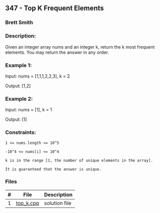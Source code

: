 ## 347 - Top K Frequent Elements
### Brett Smith 
### Description:

Given an integer array nums and an integer k, return the k most frequent elements. You may return the answer in any order.

### Example 1:

Input: nums = [1,1,1,2,2,3], k = 2

Output: [1,2]

### Example 2:

Input: nums = [1], k = 1

Output: [1]

### Constraints:

`1 <= nums.length <= 10^5`

`-10^4 <= nums[i] <= 10^4`

`k is in the range [1, the number of unique elements in the array].`

`It is guaranteed that the answer is unique.`


### Files

|   #   | File                       | Description                                                |
| :---: | -------------------------- | ---------------------------------------------------------- |
|   1   | [top_k.cpp](./top_k.cpp)     | solution file                                     |